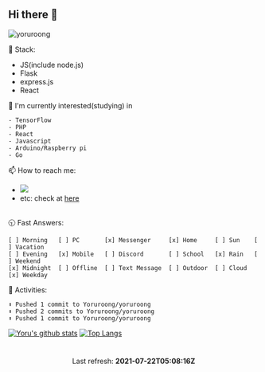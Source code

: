 ## Hi there 👋
<img src="https://komarev.com/ghpvc/?username=yoruroong&label=Profile%20views&color=0e75b6&style=flat" alt="yoruroong" />

🌱 Stack:
- JS(include node.js)
- Flask
- express.js
- React

💨 I'm currently interested(studying) in
```
- TensorFlow
- PHP
- React 
- Javascript
- Arduino/Raspberry pi
- Go
```

📫 How to reach me: 
<ul>
  <li>
    <a href="https://discord.yoru.pe.kr">
      <img src="https://img.shields.io/badge/-Click-7289da?logo=Discord&logoColor=white&link=https://discord.com" />
    </a>
  </li>
  <li>etc: check at <a href="https://bio.yoru.pe.kr">here</a></li><br/>
</ul>

🕤 Fast Answers:
```
[ ] Morning   [ ] PC       [x] Messenger     [x] Home     [ ] Sun    [ ] Vacation
[ ] Evening   [x] Mobile   [ ] Discord       [ ] School   [x] Rain   [ ] Weekend
[x] Midnight  [ ] Offline  [ ] Text Message  [ ] Outdoor  [ ] Cloud  [x] Weekday
```

🎨 Activities:
```
⬆️ Pushed 1 commit to Yoruroong/yoruroong
⬆️ Pushed 2 commits to Yoruroong/yoruroong
⬆️ Pushed 1 commit to Yoruroong/yoruroong
```

[![Yoru's github stats](https://github-readme-stats.vercel.app/api?username=Yoruroong&show_icons=true&hide_border=true&count_private=true)](https://github.com/Yoruroong)
[![Top Langs](https://github-readme-stats.vercel.app/api/top-langs/?username=anuraghazra&layout=compact)](https://github.com/Yoruroong)

# 
<p align="center">
  Last refresh: 
  <b>2021-07-22T05:08:16Z</b>
</p>
